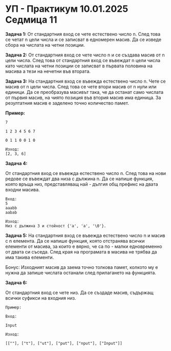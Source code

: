 # УП - Практикум 10.01.2025 Седмица 11

**Задача 1:**
От стандартния вход се чете естествено число n. След това се четат n цели числа и се записват в едномерен масив. Да се изведе сбора на числата на четни позиции.

**Задача 2:**
От стандартния вход се чете число n и се създава масив от n цели числа. След това от стандартния вход се въвеждат n цели числа като числата на четни позиции се записват в първата половина на масива а тези на нечетни във втората.

**Задача 3:**
На стандартния вход се въвежда естествено число n. Чете се масив от n цели числа. След това се чете втори масив от n нули или единици. Да се преобразува масивът така, че да останат само числата от първия масив, на чиято позиция във втория масив има единица. За резултатния масив е заделено точно количество памет.

**Пример:**

    7

    1 2 3 4 5 6 7

    0 1 1 0 0 1 0

    Изход:
    [2, 3, 6]

**Задача 4:**

От стандартния вход се въвежда естествено число n. След това на нови редове се въвеждат два низа с дължина n. Да се напише функция, която връща низ, представляващ най - дългия общ префикс на двата входни масива.

```
Вход:
5
aaabb
aabab

Изход:
Низ с дължина 3 и стойност {'a', 'a', '\0'}.
```

**Задача 5:**
На стандартния вход се въвежда естествено число n и масив с n елемента. Да се напише функция, която отстранява всички елементи от масива, за които е вярно, че са по - малки едновременно от двата си съседа. След края на програмата в масива не трябва да има такива елементи.

Бонус: Изходният масив да заема точно толкова памет, колкото му е нужна да запише числата останали след прилагането на функцията.

**Задача 6:**

От стандартния вход се чете низ. Да се създаде масив, съдържащ всички суфикси на входния низ.

    Пример:

    Вход:

    Input

    Изход:

    [[""], ["t"], ["ut"], ["put"], ["nput"], ["Input"]]
